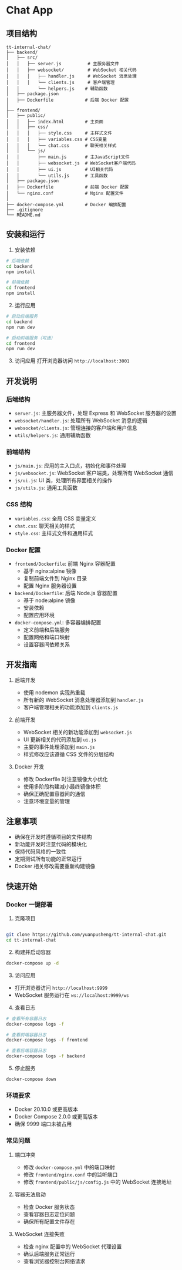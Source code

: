 # Chat App

## 项目结构

```
tt-internal-chat/
├── backend/
│   ├── src/
│   │   ├── server.js          # 主服务器文件
│   │   ├── websocket/         # WebSocket 相关代码
│   │   │   ├── handler.js     # WebSocket 消息处理
│   │   │   └── clients.js     # 客户端管理
│   │       └── helpers.js    # 辅助函数
│   ├── package.json
│   ├── Dockerfile            # 后端 Docker 配置
│
├── frontend/
│   ├── public/
│   │   ├── index.html        # 主页面
│   │   ├── css/
│   │   │   ├── style.css     # 主样式文件
│   │   │   ├── variables.css # CSS变量
│   │   │   └── chat.css      # 聊天相关样式
│   │   └── js/
│   │       ├── main.js       # 主JavaScript文件
│   │       ├── websocket.js  # WebSocket客户端代码
│   │       ├── ui.js         # UI相关代码
│   │       └── utils.js      # 工具函数
│   ├── package.json
│   ├── Dockerfile            # 前端 Docker 配置
│   └── nginx.conf            # Nginx 配置文件
│
├── docker-compose.yml        # Docker 编排配置
├── .gitignore
└── README.md
```

## 安装和运行

1. 安装依赖
```bash
# 后端依赖
cd backend
npm install

# 前端依赖
cd frontend
npm install
```

2. 运行应用
```bash
# 启动后端服务
cd backend
npm run dev

# 启动前端服务（可选）
cd frontend
npm run dev
```

3. 访问应用
打开浏览器访问 `http://localhost:3001`

## 开发说明

### 后端结构
- `server.js`: 主服务器文件，处理 Express 和 WebSocket 服务器的设置
- `websocket/handler.js`: 处理所有 WebSocket 消息的逻辑
- `websocket/clients.js`: 管理连接的客户端和用户信息
- `utils/helpers.js`: 通用辅助函数

### 前端结构
- `js/main.js`: 应用的主入口点，初始化和事件处理
- `js/websocket.js`: WebSocket 客户端类，处理所有 WebSocket 通信
- `js/ui.js`: UI 类，处理所有界面相关的操作
- `js/utils.js`: 通用工具函数

### CSS 结构
- `variables.css`: 全局 CSS 变量定义
- `chat.css`: 聊天相关的样式
- `style.css`: 主样式文件和通用样式

### Docker 配置
- `frontend/Dockerfile`: 前端 Nginx 容器配置
  - 基于 nginx:alpine 镜像
  - 复制前端文件到 Nginx 目录
  - 配置 Nginx 服务器设置
- `backend/Dockerfile`: 后端 Node.js 容器配置
  - 基于 node:alpine 镜像
  - 安装依赖
  - 配置应用环境
- `docker-compose.yml`: 多容器编排配置
  - 定义前端和后端服务
  - 配置网络和端口映射
  - 设置容器间依赖关系

## 开发指南

1. 后端开发
   - 使用 nodemon 实现热重载
   - 所有新的 WebSocket 消息处理器添加到 `handler.js`
   - 客户端管理相关的功能添加到 `clients.js`

2. 前端开发
   - WebSocket 相关的新功能添加到 `websocket.js`
   - UI 更新相关的代码添加到 `ui.js`
   - 主要的事件处理添加到 `main.js`
   - 样式修改应该遵循 CSS 文件的分层结构

3. Docker 开发
   - 修改 Dockerfile 时注意镜像大小优化
   - 使用多阶段构建减小最终镜像体积
   - 确保正确配置容器间的通信
   - 注意环境变量的管理

## 注意事项

- 确保在开发时遵循项目的文件结构
- 新功能开发时注意代码的模块化
- 保持代码风格的一致性
- 定期测试所有功能的正常运行
- Docker 相关修改需要重新构建镜像 

## 快速开始

### Docker 一键部署

1. 克隆项目
```bash

git clone https://github.com/yuanpusheng/tt-internal-chat.git
cd tt-internal-chat
```

2. 构建并启动容器
```bash
docker-compose up -d
```

3. 访问应用
- 打开浏览器访问 `http://localhost:9999`
- WebSocket 服务运行在 `ws://localhost:9999/ws`

4. 查看日志
```bash
# 查看所有容器日志
docker-compose logs -f

# 查看前端容器日志
docker-compose logs -f frontend

# 查看后端容器日志
docker-compose logs -f backend
```

5. 停止服务
```bash
docker-compose down
```

### 环境要求
- Docker 20.10.0 或更高版本
- Docker Compose 2.0.0 或更高版本
- 确保 9999 端口未被占用

### 常见问题
1. 端口冲突
   - 修改 `docker-compose.yml` 中的端口映射
   - 修改 `frontend/nginx.conf` 中的监听端口
   - 修改 `frontend/public/js/config.js` 中的 WebSocket 连接地址

2. 容器无法启动
   - 检查 Docker 服务状态
   - 查看容器日志定位问题
   - 确保所有配置文件存在

3. WebSocket 连接失败
   - 检查 nginx 配置中的 WebSocket 代理设置
   - 确认后端服务正常运行
   - 查看浏览器控制台网络请求

